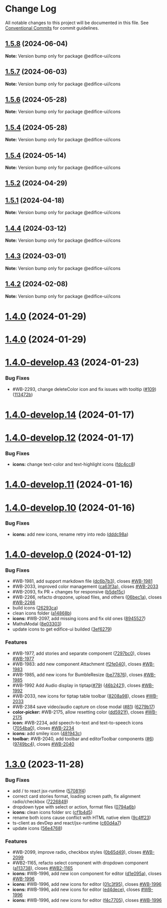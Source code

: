 # Change Log

All notable changes to this project will be documented in this file.
See [Conventional Commits](https://conventionalcommits.org) for commit guidelines.

## [1.5.8](https://github.com/edificeio/edifice-ui/compare/v1.5.8-develop.1...v1.5.8) (2024-06-04)

**Note:** Version bump only for package @edifice-ui/icons

## [1.5.7](https://github.com/edificeio/edifice-ui/compare/v1.5.5...v1.5.7) (2024-06-03)

**Note:** Version bump only for package @edifice-ui/icons

## [1.5.6](https://github.com/edificeio/edifice-ui/compare/v1.5.4-develop.22...v1.5.6) (2024-05-28)

**Note:** Version bump only for package @edifice-ui/icons

## [1.5.4](https://github.com/edificeio/edifice-ui/compare/v1.5.4-develop.22...v1.5.4) (2024-05-28)

**Note:** Version bump only for package @edifice-ui/icons

## [1.5.4](https://github.com/edificeio/edifice-ui/compare/v1.5.4-develop.7...v1.5.4) (2024-05-14)

**Note:** Version bump only for package @edifice-ui/icons

## [1.5.2](https://github.com/edificeio/edifice-ui/compare/v1.5.1-develop.6...v1.5.2) (2024-04-29)

## [1.5.1](https://github.com/edificeio/edifice-ui/compare/v1.4.6-develop-b2school.16...v1.5.1) (2024-04-18)

**Note:** Version bump only for package @edifice-ui/icons

## [1.4.4](https://github.com/edificeio/edifice-ui/compare/v1.4.3-develop.12...v1.4.4) (2024-03-12)

**Note:** Version bump only for package @edifice-ui/icons

## [1.4.3](https://github.com/opendigitaleducation/edifice-ui/compare/v1.4.3-develop.11...v1.4.3) (2024-03-01)

**Note:** Version bump only for package @edifice-ui/icons

## [1.4.2](https://github.com/opendigitaleducation/edifice-ui/compare/v1.4.2-develop.8...v1.4.2) (2024-02-08)

**Note:** Version bump only for package @edifice-ui/icons

# [1.4.0](https://github.com/opendigitaleducation/edifice-ui/compare/v1.4.1...v1.4.0) (2024-01-29)

# [1.4.0](https://github.com/opendigitaleducation/edifice-ui/compare/v1.4.0-develop.65...v1.4.0) (2024-01-29)

# [1.4.0-develop.43](https://github.com/opendigitaleducation/edifice-ui/compare/v1.4.0-develop.42...v1.4.0-develop.43) (2024-01-23)

### Bug Fixes

- #WB-2293, change deleteColor icon and fix issues with tooltip ([#109](https://github.com/opendigitaleducation/edifice-ui/issues/109)) ([113472b](https://github.com/opendigitaleducation/edifice-ui/commit/113472b0610d58db3eee83731aefcd4341595eff))

# [1.4.0-develop.14](https://github.com/opendigitaleducation/edifice-ui/compare/v1.4.0-develop.13...v1.4.0-develop.14) (2024-01-17)

# [1.4.0-develop.12](https://github.com/opendigitaleducation/edifice-ui/compare/v1.4.0-develop.11...v1.4.0-develop.12) (2024-01-17)

### Bug Fixes

- **icons:** change text-color and text-highlight icons ([fdc4cc8](https://github.com/opendigitaleducation/edifice-ui/commit/fdc4cc83680f071a665c7547ad136dbbc73aea61))

# [1.4.0-develop.11](https://github.com/opendigitaleducation/edifice-ui/compare/v1.4.0-develop.10...v1.4.0-develop.11) (2024-01-16)

# [1.4.0-develop.10](https://github.com/opendigitaleducation/edifice-ui/compare/v1.4.0-develop.0...v1.4.0-develop.10) (2024-01-16)

### Bug Fixes

- **icons:** add new icons, rename retry into redo ([dddc98a](https://github.com/opendigitaleducation/edifice-ui/commit/dddc98adb137483be119bd5268f5856c799cc7ed))

# [1.4.0-develop.0](https://github.com/opendigitaleducation/edifice-ui/compare/v1.3.1...v1.4.0-develop.0) (2024-01-12)

### Bug Fixes

- #WB-1981, add support markdown file ([dc6b7b3](https://github.com/opendigitaleducation/edifice-ui/commit/dc6b7b3977cc590b432196da1736cb545089f928)), closes [#WB-1981](https://github.com/opendigitaleducation/edifice-ui/issues/WB-1981)
- #WB-2033, improved color management ([ca63f3a](https://github.com/opendigitaleducation/edifice-ui/commit/ca63f3aa40bc0ec85306bcf4e6a3aadbe37c5c5d)), closes [#WB-2033](https://github.com/opendigitaleducation/edifice-ui/issues/WB-2033)
- #WB-2093, fix PR + changes for responsive ([b5de15c](https://github.com/opendigitaleducation/edifice-ui/commit/b5de15cb886eda85b737175ad898d88095deaea5))
- #WB-2266, refacto dropzone, upload files, and others ([06bec1a](https://github.com/opendigitaleducation/edifice-ui/commit/06bec1ab6673f4cb490f9ff30a773c166109bf08)), closes [#WB-2266](https://github.com/opendigitaleducation/edifice-ui/issues/WB-2266)
- build icons ([26293ca](https://github.com/opendigitaleducation/edifice-ui/commit/26293ca4b3390787bccc0cbf2b0f07be51f1c21f))
- clean icons folder ([a14868b](https://github.com/opendigitaleducation/edifice-ui/commit/a14868bb6dd0df2118f0faea880f9603eb3c32b2))
- **icons:** #WB-2097, add missing icons and fix old ones ([8945527](https://github.com/opendigitaleducation/edifice-ui/commit/89455278831e691eae7075fb9b21b732e1c6767a))
- MathsModal ([8e03303](https://github.com/opendigitaleducation/edifice-ui/commit/8e0330377e5114c8b59abaa116d74d33b583ca43))
- update icons to get edifice-ui builded ([3ef6279](https://github.com/opendigitaleducation/edifice-ui/commit/3ef62794a33926782c3a6a226c42bc0e732973af))

### Features

- #WB-1977, add stories and separate component ([7297bc0](https://github.com/opendigitaleducation/edifice-ui/commit/7297bc0fda4e901c12dce77541667d478ba2c6ab)), closes [#WB-1977](https://github.com/opendigitaleducation/edifice-ui/issues/WB-1977)
- #WB-1983: add new component Attachment ([f2fe040](https://github.com/opendigitaleducation/edifice-ui/commit/f2fe04038c1a9e058dcebac98b51746523052a4d)), closes [#WB-1983](https://github.com/opendigitaleducation/edifice-ui/issues/WB-1983)
- #WB-1985, add new icons for BumbleResize ([be77876](https://github.com/opendigitaleducation/edifice-ui/commit/be7787644f86cb59b4bb49fddbad52b72bb1aafa)), closes [#WB-1985](https://github.com/opendigitaleducation/edifice-ui/issues/WB-1985)
- #WB-1992 Add Audio display in tiptap([#79](https://github.com/opendigitaleducation/edifice-ui/issues/79)) ([46b2421](https://github.com/opendigitaleducation/edifice-ui/commit/46b24211a81e56b9b8926dc8528b21f4f3e9a2a6)), closes [#WB-1992](https://github.com/opendigitaleducation/edifice-ui/issues/WB-1992)
- #WB-2033, new icons for tiptap table toolbar ([8208a98](https://github.com/opendigitaleducation/edifice-ui/commit/8208a98578272037d31fb0d730466338a0e36abf)), closes [#WB-2033](https://github.com/opendigitaleducation/edifice-ui/issues/WB-2033)
- #WB-2384 save video/audio capture on close modal ([#81](https://github.com/opendigitaleducation/edifice-ui/issues/81)) ([6279b17](https://github.com/opendigitaleducation/edifice-ui/commit/6279b17a8232b5316c5da50a2bf044cdc7d84d64))
- **color-picker:** #WB-2175, allow resetting color ([dd5921f](https://github.com/opendigitaleducation/edifice-ui/commit/dd5921f6d5413c66a65b2d98fbab31a8f157998f)), closes [#WB-2175](https://github.com/opendigitaleducation/edifice-ui/issues/WB-2175)
- **icon:** #WB-2234, add speech-to-text and text-to-speech icons ([7054ba0](https://github.com/opendigitaleducation/edifice-ui/commit/7054ba0ca95e1134c0991f62a6c3600fb3b19633)), closes [#WB-2234](https://github.com/opendigitaleducation/edifice-ui/issues/WB-2234)
- **icons:** add smiley icon ([481943c](https://github.com/opendigitaleducation/edifice-ui/commit/481943c4f3805fb32a7dfd698e3fca5028a9b332))
- **toolbar:** #WB-2040, add toolbar and editorToolbar components ([#6](https://github.com/opendigitaleducation/edifice-ui/issues/6)) ([9749bc4](https://github.com/opendigitaleducation/edifice-ui/commit/9749bc463c0546f02d3a80ea36e0e91086d6d5a1)), closes [#WB-2040](https://github.com/opendigitaleducation/edifice-ui/issues/WB-2040)

# [1.3.0](https://github.com/opendigitaleducation/edifice-ui/compare/f4c7705f1c0837cc49e8464a0b2030b17a0aaead...v1.3.0) (2023-11-28)

### Bug Fixes

- add / to react jsx-runtime ([57081f4](https://github.com/opendigitaleducation/edifice-ui/commit/57081f46cc9a0b4ce0812fdeab58237485a4c7eb))
- correct card stories format, loading screen path, fix alignment radio/checkbox ([7226849](https://github.com/opendigitaleducation/edifice-ui/commit/72268497cedc7ebd0cc015e1d084afb6b3d4a388))
- dropdown type with select or action, format files ([0794a6b](https://github.com/opendigitaleducation/edifice-ui/commit/0794a6be9a823a33bef758a2e7072d1caa5ce658))
- **icons:** clean icons folder src ([cf1b4d5](https://github.com/opendigitaleducation/edifice-ui/commit/cf1b4d5dc0cf122da8e7754fc4d55c141a2747c5))
- rename both icons cause conflict with HTML native elem ([9c4ff23](https://github.com/opendigitaleducation/edifice-ui/commit/9c4ff23b822966ced907f05c705aa7a8b451fbc7))
- ts-client as devDep and react/jsx-runtime ([c60d4a7](https://github.com/opendigitaleducation/edifice-ui/commit/c60d4a7dfe13fa3dd59e633845f6b14957d31d2c))
- update icons ([56e4768](https://github.com/opendigitaleducation/edifice-ui/commit/56e47687ba4d9ca59080b64e96b72a58d2d5d08d))

### Features

- #WB-2099, improve radio, checkbox styles ([0b65d49](https://github.com/opendigitaleducation/edifice-ui/commit/0b65d4932ac3de8ff51d58c7dbe4116dd0608606)), closes [#WB-2099](https://github.com/opendigitaleducation/edifice-ui/issues/WB-2099)
- #WB2-1165, refacto select component with dropdown component ([a113738](https://github.com/opendigitaleducation/edifice-ui/commit/a113738356a3228236e7093d2fb10a15587be682)), closes [#WB2-1165](https://github.com/opendigitaleducation/edifice-ui/issues/WB2-1165)
- **icons:** #WB-1996, add new icon component for editor ([d1e095a](https://github.com/opendigitaleducation/edifice-ui/commit/d1e095aa079634120b2c59d93d62bfcb11577b9b)), closes [#WB-1996](https://github.com/opendigitaleducation/edifice-ui/issues/WB-1996)
- **icons:** #WB-1996, add new icons for editor ([01c3f95](https://github.com/opendigitaleducation/edifice-ui/commit/01c3f953b84c514b07cdd333c682a719d62261b1)), closes [#WB-1996](https://github.com/opendigitaleducation/edifice-ui/issues/WB-1996)
- **icons:** #WB-1996, add new icons for editor ([ed4dece](https://github.com/opendigitaleducation/edifice-ui/commit/ed4dece4a6341142e87cecea845c4b3976378bf4)), closes [#WB-1996](https://github.com/opendigitaleducation/edifice-ui/issues/WB-1996)
- **icons:** #WB-1996, add new icons for editor ([f4c7705](https://github.com/opendigitaleducation/edifice-ui/commit/f4c7705f1c0837cc49e8464a0b2030b17a0aaead)), closes [#WB-1996](https://github.com/opendigitaleducation/edifice-ui/issues/WB-1996)
